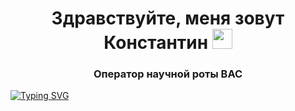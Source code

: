 <h1 align="center">Здравствуйте, меня зовут Константин</a> 
<img src="https://github.com/blackcater/blackcater/raw/main/images/Hi.gif" height="32"/></h1>
<h3 align="center">Оператор научной роты ВАС</h3>

[![Typing SVG](https://readme-typing-svg.herokuapp.com?font=Fira+Code&pause=1000&center=true&vCenter=true&random=false&width=435&lines=%D0%A6%D0%B8%D1%84%D1%80%D0%BE%D0%B2%D0%BE%D0%B9+%D0%B4%D0%B2%D0%BE%D0%B9%D0%BD%D0%B8%D0%BA+%D0%B1%D1%83%D0%B4%D1%83%D1%89%D0%B5%D0%B3+%D0%BE%D1%84%D0%B8%D1%86%D0%B5%D1%80%D0%B0)](https://git.io/typing-svg)
